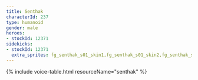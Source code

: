 ```yaml
---
title: Senthak
characterId: 237
type: humanoid
gender: male
heroes:
- stockId: 12371
sidekicks:
- stockId: 12371
  extra_sprites: fg_senthak_s01_skin1,fg_senthak_s01_skin2,fg_senthak_s01_skin3,fg_ADV_senthak_s01
---
```


{% include voice-table.html resourceName="senthak"
%}
